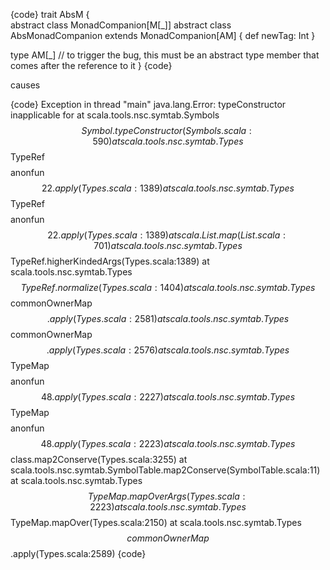 {code}
trait AbsM {    
  abstract class MonadCompanion[M[_]] 
  abstract class AbsMonadCompanion extends MonadCompanion[AM] {
    def newTag: Int 
  }

  type AM[_] // to trigger the bug, this must be an abstract type member that comes after the reference to it
}
{code}

causes

{code}
Exception in thread "main" java.lang.Error: typeConstructor inapplicable for <none>
        at scala.tools.nsc.symtab.Symbols$$Symbol.typeConstructor(Symbols.scala:590)
        at scala.tools.nsc.symtab.Types$$TypeRef$$$$anonfun$$22.apply(Types.scala:1389)
        at scala.tools.nsc.symtab.Types$$TypeRef$$$$anonfun$$22.apply(Types.scala:1389)
        at scala.List.map(List.scala:701)
        at scala.tools.nsc.symtab.Types$$TypeRef.higherKindedArgs(Types.scala:1389)
        at scala.tools.nsc.symtab.Types$$TypeRef.normalize(Types.scala:1404)
        at scala.tools.nsc.symtab.Types$$commonOwnerMap$$.apply(Types.scala:2581)
        at scala.tools.nsc.symtab.Types$$commonOwnerMap$$.apply(Types.scala:2576)
        at scala.tools.nsc.symtab.Types$$TypeMap$$$$anonfun$$48.apply(Types.scala:2227)
        at scala.tools.nsc.symtab.Types$$TypeMap$$$$anonfun$$48.apply(Types.scala:2223)
        at scala.tools.nsc.symtab.Types$$class.map2Conserve(Types.scala:3255)
        at scala.tools.nsc.symtab.SymbolTable.map2Conserve(SymbolTable.scala:11)
        at scala.tools.nsc.symtab.Types$$TypeMap.mapOverArgs(Types.scala:2223)
        at scala.tools.nsc.symtab.Types$$TypeMap.mapOver(Types.scala:2150)
        at scala.tools.nsc.symtab.Types$$commonOwnerMap$$.apply(Types.scala:2589)
{code}


